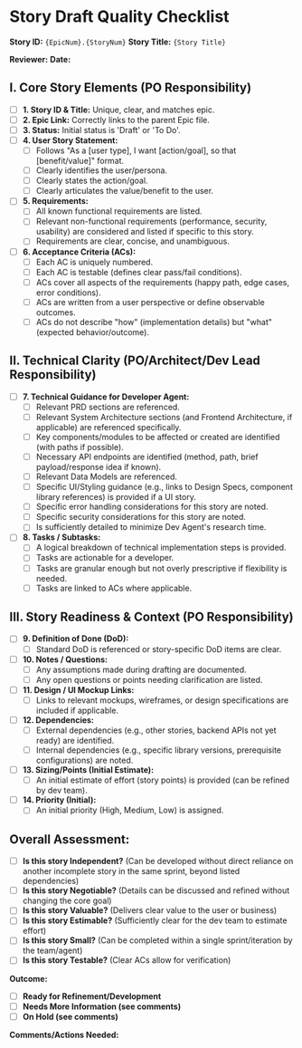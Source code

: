 # Story Draft Quality Checklist

**Story ID:** `{EpicNum}.{StoryNum}`
**Story Title:** `{Story Title}`

**Reviewer:**
**Date:**

## I. Core Story Elements (PO Responsibility)

- [ ] **1. Story ID & Title:** Unique, clear, and matches epic.
- [ ] **2. Epic Link:** Correctly links to the parent Epic file.
- [ ] **3. Status:** Initial status is 'Draft' or 'To Do'.
- [ ] **4. User Story Statement:**
    - [ ] Follows "As a [user type], I want [action/goal], so that [benefit/value]" format.
    - [ ] Clearly identifies the user/persona.
    - [ ] Clearly states the action/goal.
    - [ ] Clearly articulates the value/benefit to the user.
- [ ] **5. Requirements:**
    - [ ] All known functional requirements are listed.
    - [ ] Relevant non-functional requirements (performance, security, usability) are considered and listed if specific to this story.
    - [ ] Requirements are clear, concise, and unambiguous.
- [ ] **6. Acceptance Criteria (ACs):**
    - [ ] Each AC is uniquely numbered.
    - [ ] Each AC is testable (defines clear pass/fail conditions).
    - [ ] ACs cover all aspects of the requirements (happy path, edge cases, error conditions).
    - [ ] ACs are written from a user perspective or define observable outcomes.
    - [ ] ACs do not describe "how" (implementation details) but "what" (expected behavior/outcome).

## II. Technical Clarity (PO/Architect/Dev Lead Responsibility)

- [ ] **7. Technical Guidance for Developer Agent:**
    - [ ] Relevant PRD sections are referenced.
    - [ ] Relevant System Architecture sections (and Frontend Architecture, if applicable) are referenced specifically.
    *   [ ] Key components/modules to be affected or created are identified (with paths if possible).
    - [ ] Necessary API endpoints are identified (method, path, brief payload/response idea if known).
    - [ ] Relevant Data Models are referenced.
    - [ ] Specific UI/Styling guidance (e.g., links to Design Specs, component library references) is provided if a UI story.
    - [ ] Specific error handling considerations for this story are noted.
    - [ ] Specific security considerations for this story are noted.
    - [ ] Is sufficiently detailed to minimize Dev Agent's research time.
- [ ] **8. Tasks / Subtasks:**
    - [ ] A logical breakdown of technical implementation steps is provided.
    - [ ] Tasks are actionable for a developer.
    - [ ] Tasks are granular enough but not overly prescriptive if flexibility is needed.
    - [ ] Tasks are linked to ACs where applicable.

## III. Story Readiness & Context (PO Responsibility)

- [ ] **9. Definition of Done (DoD):**
    - [ ] Standard DoD is referenced or story-specific DoD items are clear.
- [ ] **10. Notes / Questions:**
    - [ ] Any assumptions made during drafting are documented.
    - [ ] Any open questions or points needing clarification are listed.
- [ ] **11. Design / UI Mockup Links:**
    - [ ] Links to relevant mockups, wireframes, or design specifications are included if applicable.
- [ ] **12. Dependencies:**
    - [ ] External dependencies (e.g., other stories, backend APIs not yet ready) are identified.
    - [ ] Internal dependencies (e.g., specific library versions, prerequisite configurations) are noted.
- [ ] **13. Sizing/Points (Initial Estimate):**
    - [ ] An initial estimate of effort (story points) is provided (can be refined by dev team).
- [ ] **14. Priority (Initial):**
    - [ ] An initial priority (High, Medium, Low) is assigned.

## Overall Assessment:

- [ ] **Is this story Independent?** (Can be developed without direct reliance on another incomplete story in the same sprint, beyond listed dependencies)
- [ ] **Is this story Negotiable?** (Details can be discussed and refined without changing the core goal)
- [ ] **Is this story Valuable?** (Delivers clear value to the user or business)
- [ ] **Is this story Estimable?** (Sufficiently clear for the dev team to estimate effort)
- [ ] **Is this story Small?** (Can be completed within a single sprint/iteration by the team/agent)
- [ ] **Is this story Testable?** (Clear ACs allow for verification)

**Outcome:**
- [ ] **Ready for Refinement/Development**
- [ ] **Needs More Information (see comments)**
- [ ] **On Hold (see comments)**

**Comments/Actions Needed:**
